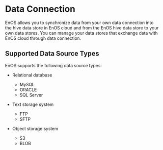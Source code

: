 # Data Connection

EnOS allows you to synchronize data from your own data connection into the hive data store in EnOS cloud and from the EnOS hive data store to your own data stores. You can manage your data stores that exchange data with EnOS cloud through data connection.

## Supported Data Source Types

EnOS supports the following data source types:

- Relational database
  - MySQL
  - ORACLE
  - SQL Server

- Text storage system
  - FTP
  - SFTP

- Object storage system
  - S3
  - BLOB
